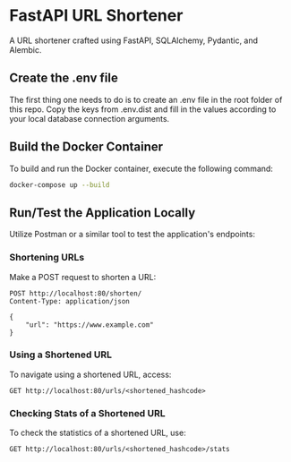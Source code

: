 # FastAPI URL Shortener

A URL shortener crafted using FastAPI, SQLAlchemy, Pydantic, and Alembic.

## Create the .env file

The first thing one needs to do is to create an .env file in the root folder of this repo. Copy the keys from .env.dist and fill in the values according to your local database connection arguments.

## Build the Docker Container

To build and run the Docker container, execute the following command:

```bash
docker-compose up --build
```

## Run/Test the Application Locally

Utilize Postman or a similar tool to test the application's endpoints:

### Shortening URLs

Make a POST request to shorten a URL:

```http
POST http://localhost:80/shorten/
Content-Type: application/json

{
    "url": "https://www.example.com"
}
```

### Using a Shortened URL

To navigate using a shortened URL, access:

```
GET http://localhost:80/urls/<shortened_hashcode>
```

### Checking Stats of a Shortened URL

To check the statistics of a shortened URL, use:

```
GET http://localhost:80/urls/<shortened_hashcode>/stats
```
